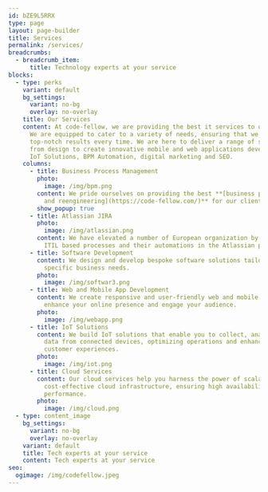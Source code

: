 ```yaml
---
id: bZE9L5RRX
type: page
layout: page-builder
title: Services
permalink: /services/
breadcrumbs:
  - breadcrumb_item:
      title: Technology experts at your service
blocks:
  - type: perks
    variant: default
    bg_settings:
      variant: no-bg
      overlay: no-overlay
    title: Our Services
    content: At code-fellow, we are providing the best it services to our clients.
      We are equipped to cater to a variety of needs, ensuring that we deliver
      top-notch results every time. We are here to deliver a range of services
      from design to create innovative mobile and web applications development,
      IoT Solutions, BPM Automation, digital marketing and SEO.
    columns:
      - title: Business Process Management
        photo:
          image: /img/bpm.png
        content: We pride ourselves on providing the best **[business process management
          and reengineering](https://code-fellow.com/)** for our clients.
        show_popup: true
      - title: Atlassian JIRA
        photo:
          image: /img/atlassian.png
        content: We have elevated a number of European organization by leveraging the
          ITIL based processes and their automations in the Atlassian platform.
      - title: Software Development
        content: We design and develop bespoke software solutions tailored to your
          specific business needs.
        photo:
          image: /img/softwar3.png
      - title: Web and Mobile App Development
        content: We create responsive and user-friendly web and mobile applications that
          enhance your online presence and engage your audience.
        photo:
          image: /img/webapp.png
      - title: IoT Solutions
        content: We build IoT solutions that enable you to collect, analyze, and act on
          data from connected devices, optimizing operations and enhancing
          customer experiences.
        photo:
          image: /img/iot.png
      - title: Cloud Services
        content: Our cloud services help you harness the power of scalable and
          cost-effective cloud infrastructure, ensuring high availability and
          performance.
        photo:
          image: /img/cloud.png
  - type: content_image
    bg_settings:
      variant: no-bg
      overlay: no-overlay
    variant: default
    title: Tech experts at your service
    content: Tech experts at your service
seo:
  ogimage: /img/codefellow.jpeg
---
```

